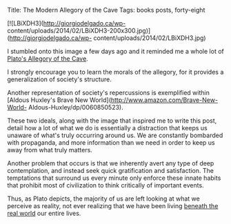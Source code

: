 Title: The Modern Allegory of the Cave
Tags: books posts, forty-eight

[![LBiXDH3](http://giorgiodelgado.ca/wp-
content/uploads/2014/02/LBiXDH3-200x300.jpg)](http://giorgiodelgado.ca/wp-
content/uploads/2014/02/LBiXDH3.jpg)







I stumbled onto this image a few days ago and it reminded me a whole lot of
[Plato's Allegory of the
Cave](http://en.wikipedia.org/wiki/Allegory_of_the_Cave).



I strongly encourage you to learn the morals of the allegory, for it provides
a generalization of society's structure.



Another representation of society's repercussions is exemplified within
[Aldous Huxley's Brave New World](http://www.amazon.com/Brave-New-World-
Aldous-Huxley/dp/0060850523).



These two ideals, along with the image that inspired me to write this post,
detail how a lot of what we do is essentially a distraction that keeps us
unaware of what's truly occurring around us. We are constantly bombarded with
propaganda, and more information than we need in order to keep us away from
what truly matters.



Another problem that occurs is that we inherently avert any type of deep
contemplation, and instead seek quick gratification and satisfaction. The
temptations that surround us every minute only enforce these innate habits
that prohibit most of civilization to think critically of important events.



Thus, as Plato depicts, the majority of us are left looking at what we
perceive as reality, not ever realizing that we have been living [beneath the
real world](//marlaongtao.files.wordpress.com/2013/11/plato-cave.jpg) our
entire lives.









